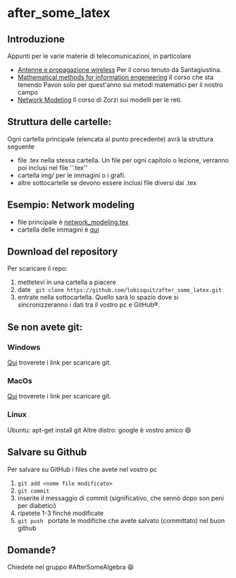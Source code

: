 # after_some_latex
## Introduzione
Appunti per le varie materie di telecomunicazioni, in particolare
* [Antenne e propagazione wireless](antenne/) Per il corso tenuto da Santagiustina.
* [Mathematical methods for information engeneering](mathematical_methods/) Il corso che sta tenendo Pavon solo per quest'anno sui metodi matematici per il nostro campo
* [Network Modeling](network_modeling/) Il corso di Zorzi sui modelli per le reti.
## Struttura delle cartelle:
Ogni cartella principale (elencata al punto precedente) avrà la struttura seguente
* file .tex nella stessa cartella. Un file per ogni capitolo o lezione, verranno poi inclusi nel file ''<nome corso>.tex''
* cartella img/ per le immagini o i grafi.
* altre sottocartelle se devono essere inclusi file diversi dai .tex

## Esempio: Network modeling
 * file principale è [network_modeling.tex](network_modeling/network_modeling.tex)
 * cartella delle immagini è [qui](network_modeling/img/)

## Download del repository
Per scaricare il repo:
1. mettetevi in una cartella a piacere
2. date `` git clone https://github.com/lobisquit/after_some_latex.git``
3. entrate nella sottocartella. Quello sarà lo spazio dove si sincronizzeranno i dati tra il vostro pc e GitHub®.

## Se non avete git:
### Windows
[Qui](https://github-windows.s3.amazonaws.com/GitHubSetup.exe) troverete i link per scaricare git.
### MacOs
[Qui](https://central.github.com/mac/latest) troverete i link per scaricare git.
### Linux
Ubuntu: apt-get install git
Altre distro: google è vostro amico :smile:

## Salvare su Github
Per salvare su GitHub i files che avete nel vostro pc

1. ``git add <nome file modificato>``
2. ``git commit``
3. inserite il messaggio di commit (significativo, che sennò dopo son peni per diabetici)
4. ripetete 1-3 finché modificate
4. ``git push `` portate le modifiche che avete salvato (committato) nel buon github

## Domande?
Chiedete nel gruppo #AfterSomeAlgebra :smile:
